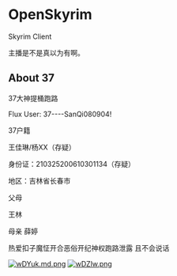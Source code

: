 # OpenSkyrim
Skyrim Client

主播是不是真以为有啊。

## About 37

37大神提桶跑路

Flux User:
37----SanQi080904!


37户籍

王佳琳/杨XX（存疑）

身份证：210325200610301134（存疑）

地区：吉林省长春市

父母

王林

母亲 薛婷

热爱扣子魔怔开合恶俗开纪神权跑路泄露 且不会说话

[![wDYuk.md.png](https://s1.328888.xyz/2022/08/24/wDYuk.md.png)](https://imgloc.com/i/wDYuk)
[![wDZlw.png](https://s1.328888.xyz/2022/08/24/wDZlw.png)](https://imgloc.com/i/wDZlw)
